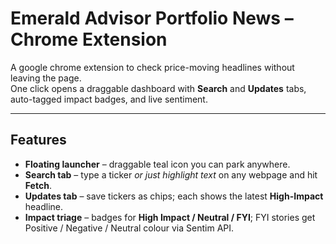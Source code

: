 # Emerald Advisor Portfolio News – Chrome Extension

A google chrome extension to check price-moving headlines without leaving the page.  
One click opens a draggable dashboard with **Search** and **Updates** tabs, auto-tagged impact badges, and live sentiment.

---

## Features

- **Floating launcher** – draggable teal icon you can park anywhere.
- **Search tab** – type a ticker *or just highlight text* on any webpage and hit **Fetch**.
- **Updates tab** – save tickers as chips; each shows the latest **High-Impact** headline.
- **Impact triage** – badges for **High Impact / Neutral / FYI**; FYI stories get Positive / Negative / Neutral colour via Sentim API.

